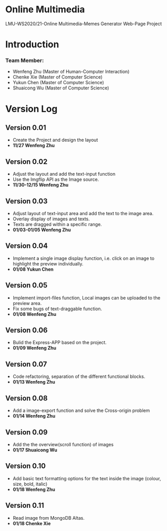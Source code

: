 # Online Multimedia
LMU-WS2020/21-Online Multimedia-Memes Generator Web-Page Project
# Introduction

### Team Member:
- Wenfeng Zhu (Master of Human-Computer Interaction)
- Chenke Xie (Master of Computer Science)
- Yukun Chen (Master of Computer Science)
- Shuaicong Wu (Master of Computer Science)

# Version Log
## Version 0.01
* Create the Project and design the layout  
* **11/27 Wenfeng Zhu**
## Version 0.02
* Adjust the layout and add the text-input function
* Use the Imgflip API as the Image source.  
* **11/30-12/15 Wenfeng Zhu**
## Version 0.03
* Adjust layout of text-input area and add the text to the image area. 
* Overlay display of images and texts.
* Texts are dragged within a specific range.
* **01/03-01/05 Wenfeng Zhu**
## Version 0.04
* Implement a single image display function, i.e. click on an image to highlight the preview individually.
* **01/08 Yukun Chen**
## Version 0.05
* Implement import-files function, Local images can be uploaded to the preview area.
* Fix some bugs of text-draggable function.
* **01/08 Wenfeng Zhu**
## Version 0.06
* Bulid the Express-APP based on the project.
* **01/09 Wenfeng Zhu**
## Version 0.07
* Code refactoring, separation of the different functional blocks.
* **01/13 Wenfeng Zhu**
## Version 0.08
* Add a image-export function and solve the Cross-origin problem
* **01/14 Wenfeng Zhu**
## Version 0.09
* Add the the overview(scroll function) of images
* **01/17 Shuaicong Wu**

## Version 0.10
* Add basic text formatting options for the text inside the image (colour, size, bold, italic)
* **01/18 Wenfeng Zhu**

## Version 0.11
* Read image from MongoDB Altas.
* **01/18 Chenke Xie**

